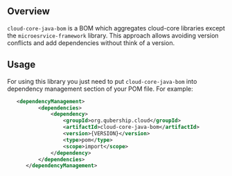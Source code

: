 Overview
--------
`cloud-core-java-bom` is a BOM which aggregates cloud-core libraries except the `microesrvice-framework` library. 
This approach allows avoiding version conflicts and add dependencies without think of a version.

 Usage
 -----
 
 For using this library you just need to put `cloud-core-java-bom` into dependency management section of your POM file. 
 For example:
 
 ```xml
    <dependencyManagement>
           <dependencies>
               <dependency>
                   <groupId>org.qubership.cloud</groupId>
                   <artifactId>cloud-core-java-bom</artifactId>
                   <version>{VERSION}</version>
                   <type>pom</type>
                   <scope>import</scope>
               </dependency>
           </dependencies>
       </dependencyManagement>
```